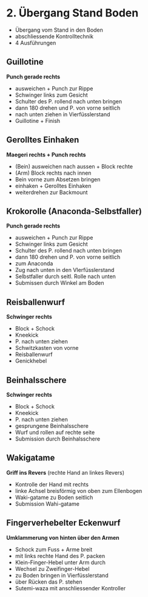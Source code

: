 # 2. Übergang Stand Boden

* Übergang vom Stand in den Boden
* abschliessende Kontrolltechnik
* 4 Ausführungen

## Guillotine

**Punch gerade rechts**

* ausweichen + Punch zur Rippe
* Schwinger links zum Gesicht
* Schulter des P. rollend nach unten bringen
* dann 180 drehen und P. von vorne seitlich
* nach unten ziehen in Vierfüsslerstand
* Guillotine + Finish

## Gerolltes Einhaken

**Maegeri rechts + Punch rechts**

* (Bein) ausweichen nach aussen + Block rechte
* (Arm) Block rechts nach innen
* Bein vorne zum Absetzen bringen
* einhaken + Gerolltes Einhaken
* weiterdrehen zur Backmount

## Krokorolle (Anaconda-Selbstfaller)

**Punch gerade rechts**

* ausweichen + Punch zur Rippe
* Schwinger links zum Gesicht
* Schulter des P. rollend nach unten bringen
* dann 180 drehen und P. von vorne seitlich
* zum Anaconda
* Zug nach unten in den VIerfüsslerstand
* Selbstfaller durch seitl. Rolle nach unten
* Submissen durch Winkel am Boden

## Reisballenwurf

**Schwinger rechts**

* Block + Schock
* Kneekick
* P. nach unten ziehen
* Schwitzkasten von vorne
* Reisballenwurf
* Genickhebel

## Beinhalsschere

**Schwinger rechts**

* Block + Schock
* Kneekick
* P. nach unten ziehen
* gesprungene Beinhalsschere
* Wurf und rollen auf rechte seite
* Submission durch Beinhalsschere

## Wakigatame

**Griff ins Revers** (rechte Hand an linkes Revers)

* Kontrolle der Hand mit rechts
* linke Achsel breisförmig von oben zum Ellenbogen
* Waki-gatame zu Boden seitlich
* Submission Wahi-gatame

## Fingerverhebelter Eckenwurf

**Umklammerung von hinten über den Armen**

* Schock zum Fuss + Arme breit
* mit links rechte Hand des P. packen
* Klein-Finger-Hebel unter Arm durch
* Wechsel zu Zweifinger-Hebel
* zu Boden bringen in Vierfüsslerstand
* über Rücken das P. stehen
* Sutemi-waza mit anschliessender Kontroller
